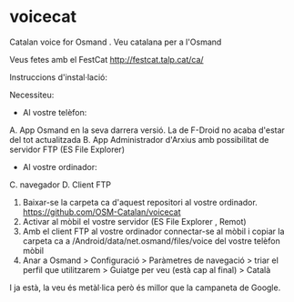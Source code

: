 # voicecat
Catalan voice for Osmand . Veu catalana per a l'Osmand

Veus fetes amb el FestCat http://festcat.talp.cat/ca/

Instruccions d'instal·lació:

Necessiteu:

- Al vostre telèfon:

A. App Osmand en la seva darrera versió. La de F-Droid no acaba d'estar del tot actualitzada
B. App Administrador d'Arxius amb possibilitat de servidor FTP (ES File Explorer)

- Al vostre ordinador:

C. navegador
D. Client FTP

1. Baixar-se la carpeta ca d'aquest repositori al vostre ordinador. https://github.com/OSM-Catalan/voicecat
2. Activar al mòbil el vostre servidor (ES File Explorer ,  Remot)
3. Amb el client FTP al vostre ordinador connectar-se al mòbil i copiar la carpeta ca  a /Android/data/net.osmand/files/voice del vostre telèfon mòbil 
4. Anar a Osmand > Configuració > Paràmetres de navegació > triar el perfil que utilitzarem > Guiatge per veu (està cap al final) > Català

I ja està, la veu és metàl·lica però és millor que la campaneta de Google.
